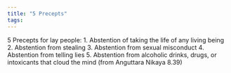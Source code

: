 ```yaml
---
title: "5 Precepts"
tags: 
---
```


5 Precepts for lay people: 1. Abstention of taking the life of any living being 2. Abstention from stealing 3. Abstention from sexual misconduct 4. Abstention from telling lies 5. Abstention from alcoholic drinks, drugs, or intoxicants that cloud the mind (from Anguttara Nikaya 8.39)
